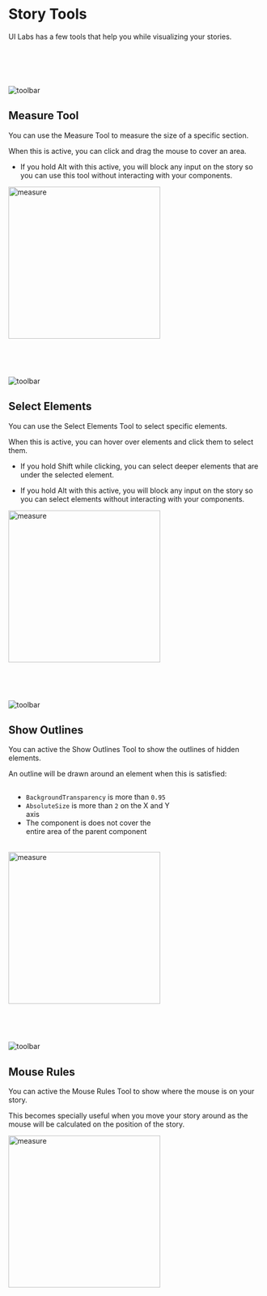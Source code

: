 # Story Tools

UI Labs has a few tools that help you while visualizing your stories.

<div class="image-tip-holder" style="padding-top: 75px;">
   <div style="position: relative;" >
      <img class="image-label" src="/docs/plugin/toolbar2.png" alt="toolbar">
      <div class="measure-selector" />
   </div>
</div>

## Measure Tool

<div class="side-img-text">
You can use the Measure Tool to measure the size of a specific section.

When this is active, you can click and drag the mouse to cover an area.

- If you hold <span class="item-description">Alt</span> with this active, you will block any input on the story so you can use this tool without interacting with your components.
</div>

<img class="image-label" src="/docs/plugin/storytools/measure.png" alt="measure" width="300"/>

<div class="image-tip-holder" style="padding-top: 75px;">
   <div style="position: relative;" >
      <img class="image-label" src="/docs/plugin/toolbar2.png" alt="toolbar">
      <div class="selectelements-selector" />
   </div>
</div>

## Select Elements
<div class="side-img-text">
You can use the Select Elements Tool to select specific elements.

When this is active, you can hover over elements and click them to select them.

- If you hold <span class="item-description">Shift</span> while clicking, you can select deeper elements that are under the selected element.

- If you hold <span class="item-description">Alt</span> with this active, you will block any input on the story so you can select elements without interacting with your components.
</div>

<img class="image-label" src="/docs/plugin/storytools/selectelements.png" alt="measure" width="300"/>

<div class="image-tip-holder" style="padding-top: 75px;">
   <div style="position: relative;" >
      <img class="image-label" src="/docs/plugin/toolbar2.png" alt="toolbar">
      <div class="outlines-selector" />
   </div>
</div>

## Show Outlines

<div class="side-img-text">
You can active the Show Outlines Tool to show the outlines of hidden elements.

An outline will be drawn around an element when this is satisfied:
</div>

<div style="border-width: 1px; border-style: solid; border-color: rgba(255,255,255,0.2); padding-left: 10px; padding-right: 10px; margin-right: 170px; border-radius: 10px;">

- `BackgroundTransparency` is more than `0.95`  
- `AbsoluteSize` is more than `2` on the X and Y axis
- The component is does not cover the entire area of the parent component

</div>

<br/>

<img class="image-label" src="/docs/plugin/storytools/outlines.png" alt="measure" width="300"/>






<div class="image-tip-holder" style="padding-top: 75px;">
   <div style="position: relative;" >
      <img class="image-label" src="/docs/plugin/toolbar2.png" alt="toolbar">
      <div class="rules-selector" />
   </div>
</div>

## Mouse Rules

<div class="side-img-text">
You can active the Mouse Rules Tool to show where the mouse is on your story.

This becomes specially useful when you move your story around as the mouse will be calculated on the position of the story.
</div>

<img class="image-label" src="/docs/plugin/storytools/rules.png" alt="measure" width="300"/>